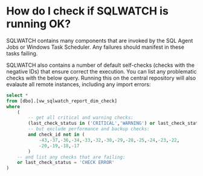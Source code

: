 # How do I check if SQLWATCH is running OK?

SQLWATCH contains many components that are invoked by the SQL Agent Jobs or Windows Task Scheduler. Any failures should manifest in these tasks failing. 

SQLWATCH also contains a number of default self-checks \(checks with the negative IDs\) that ensure correct the execution. You can list any problematic checks with the below query. Running this on the central repository will also evalaute all remote instances, including any import errors:

```sql
select *
from [dbo].[vw_sqlwatch_report_dim_check]
where 
	(
		-- get all critical and warning checks:
		(last_check_status in ('CRITICAL','WARNING') or last_check_status is null)
		-- but exclude performance and backup checks:
		and check_id not in (
			-43,-37,-36,-34,-33,-32,-30,-29,-28,-25,-24,-23,-22,
			-20,-19,-18,-17
		)
	-- and list any checks that are failing:
	or last_check_status = 'CHECK ERROR'
)
```



